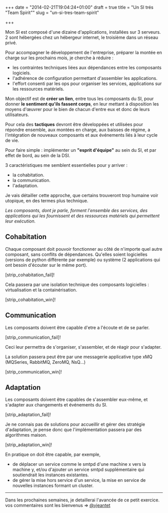+++
date = "2014-02-21T19:04:24+01:00"
draft = true
title = "Un SI trés \"Team Spirit\""
slug = "un-si-tres-team-spirit"

+++

Mon SI est composé d'une dizaine d'applications, installées sur 3 serveurs. 2 sont hébergées chez un hébergeur internet, le troisième dans un réseau privé.

Pour accompagner le développement de l'entreprise, préparer la montée en charge sur les prochains mois, je cherche à réduire :

- les contraintes techniques liées aux dépendances entre les composants logiciels.
- l'adhérence de configuration permettant d'assembler les applications.
- l'effort consenti par les ops pour organiser les services, applications sur les ressources matériels.

Mon objectif est de **créer un lien**, entre tous les composants du SI, pour donner **le sentiment qu'ils fassent corps**, en leur mettant à disposition les moyens d'œuvrer pour le bien de chacun d'entre eux et donc de leurs utilisateurs.

Pour cela des **tactiques** devront être développées et utilisées pour répondre ensemble, aux montées en charge, aux baisses de régime, a l'intégration de nouveaux composants et aux événements liés à leur cycle de vie.

Pour faire simple : implémenter un **"esprit d'équipe"** au sein du SI, et par effet de bord, au sein de la DSI.

3 caractéristiques me semblent essentielles pour y arriver :

- la cohabitation. 
- la communication. 
- l'adaptation.

Je vais détailler cette approche, que certains trouveront trop humaine voir utopique, en des termes plus technique.

*Les composants, dont je parle, forment l'ensemble des services, des applications qui les fournissent et des ressources matériels qui permettent leur exécution.*

## Cohabitation

Chaque composant doit pouvoir fonctionner au côté de n'importe quel autre composant, sans conflits de dépendances.
Qu'elles soient logicielles (versions de python différente par exemple)
ou système (2 applications qui ont besoin d'écouter sur le même port). 

[strip_cohabitation_fail]!

Cela passera par une isolation technique des composants logicielles :  virtualisation et la containérisation.

[strip_cohabitation_win]!

## Communication
Les composants doivent être capable d'etre a l'écoute et de se parler.

[strip_communication_fail]!

Ceci leur permettra de s'organiser, s'assembler, et de réagir pour s'adapter.

La solution passera peut être par une messagerie applicative type xMQ (MQSeries, RabbitMQ, ZeroMQ, NsQ...)

[strip_communication_win]!

## Adaptation
Les composants doivent être capables de s'assembler eux-même, et s'adapter aux changements et événements du SI.

[strip_adaptation_fail]!

Je ne connais pas de solutions pour accueillir et gérer des stratégie  d'adaptation, je pense donc que l'implémentation passera par des algorithmes maison.

[strip_adaptation_win]!

En pratique on doit être capable, par exemple,
- de déplacer un service comme le smtpd d'une machine x vers la machine y, et/ou d'ajouter un service smtpd supplémentaire qui soutiendrait les instances existantes.
- de gérer la mise hors service d'un service, la mise en service de nouvelles instances formant un cluster.


----  

Dans les prochaines semaines, je detaillerai l'avancée de ce petit exercice. vos commentaires sont les bienvenus => [@vjeantet](https://twitter.com/vjeantet)


